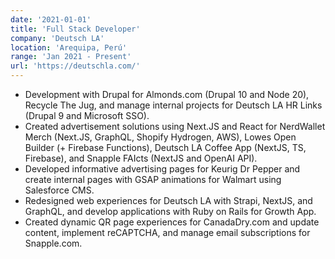 ```yaml
---
date: '2021-01-01'
title: 'Full Stack Developer'
company: 'Deutsch LA'
location: 'Arequipa, Perú'
range: 'Jan 2021 - Present'
url: 'https://deutschla.com/'
---
```


- Development with Drupal for Almonds.com (Drupal 10 and Node 20), Recycle The Jug, and manage internal projects for Deutsch LA HR Links (Drupal 9 and Microsoft SSO).
- Created advertisement solutions using Next.JS and React for NerdWallet Merch (Next.JS, GraphQL, Shopify Hydrogen, AWS), Lowes Open Builder (+ Firebase Functions), Deutsch LA Coffee App (NextJS, TS, Firebase), and Snapple FAIcts (NextJS and OpenAI API).
- Developed informative advertising pages for Keurig Dr Pepper and create internal pages with GSAP animations for Walmart using Salesforce CMS.
- Redesigned web experiences for Deutsch LA with Strapi, NextJS, and GraphQL, and develop applications with Ruby on Rails for Growth App.
- Created dynamic QR page experiences for CanadaDry.com and update content, implement reCAPTCHA, and manage email subscriptions for Snapple.com.
